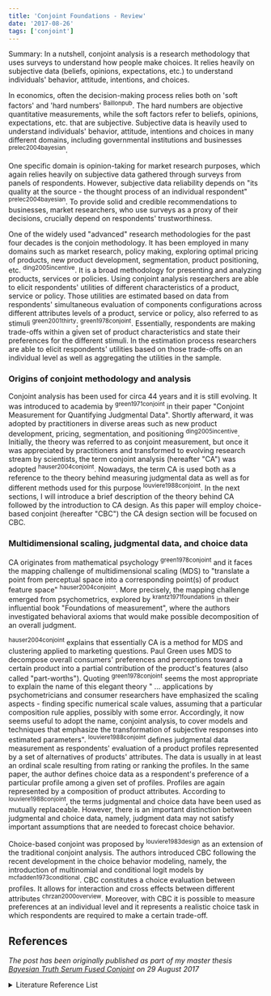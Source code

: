 ```yaml
---
title: 'Conjoint Foundations - Review'
date: '2017-08-26'
tags: ['conjoint']
---
```


Summary: In a nutshell, conjoint analysis is a research methodology that uses surveys to understand how people make choices. It relies heavily on subjective data (beliefs, opinions, expectations, etc.) to understand individuals' behavior, attitude, intentions, and choices.

<!-- soft vs. hard, introduce market research, focus on soft  -->

In economics, often the decision-making process relies both on 'soft factors' and 'hard numbers' <sup>Baillonpub</sup>. The hard numbers are objective quantitative measurements, while the soft factors refer to beliefs, opinions, expectations, etc. that are subjective. Subjective data is heavily used to understand individuals' behavior, attitude, intentions and choices in many different domains, including governmental institutions and businesses <sup>prelec2004bayesian</sup>.

One specific domain is opinion-taking for market research purposes, which again relies heavily on subjective data gathered through surveys from panels of respondents. However, subjective data reliability depends on "its quality at the source - the thought process of an individual respondent" <sup>prelec2004bayesian</sup>. To provide solid and credible recommendations to businesses, market researchers, who use surveys as a proxy of their decisions, crucially depend on respondents' trustworthiness.

<!-- What is conjoint  -->

One of the widely used "advanced" research methodologies for the past four decades is the conjoin methodology. It has been employed in many domains such as market research, policy making, exploring optimal pricing of products, new product development, segmentation, product positioning, etc. <sup>ding2005incentive</sup>. It is a broad methodology for presenting and analyzing products, services or policies. Using conjoint analysis researchers are able to elicit respondents' utilities of different characteristics of a product, service or policy. Those utilities are estimated based on data from respondents' simultaneous evaluation of components configurations across different attributes levels of a product, service or policy, also referred to as stimuli <sup>green2001thirty</sup>; <sup>green1978conjoint</sup>. Essentially, respondents are making trade-offs within a given set of product characteristics and state their preferences for the different stimuli. In the estimation process researchers are able to elicit respondents' utilities based on those trade-offs on an individual level as well as aggregating the utilities in the sample.

### Origins of conjoint methodology and analysis

Conjoint analysis has been used for circa 44 years and it is still evolving. It was introduced to academia by <sup>green1971conjoint</sup> in their paper "Conjoint Measurement for Quantifying Judgmental Data". Shortly afterward, it was adopted by practitioners in diverse areas such as new product development, pricing, segmentation, and positioning <sup>ding2005incentive</sup>. Initially, the theory was referred to as conjoint measurement, but once it was appreciated by practitioners and transformed to evolving research stream by scientists, the term conjoint analysis (hereafter "CA") was adopted <sup>hauser2004conjoint</sup>. Nowadays, the term CA is used both as a reference to the theory behind measuring judgmental data as well as for different methods used for this purpose <sup>louviere1988conjoint</sup>. In the next sections, I will introduce a brief description of the theory behind CA followed by the introduction to CA design. As this paper will employ choice-based conjoint (hereafter "CBC") the CA design section will be focused on CBC.

### Multidimensional scaling, judgmental data, and choice data

CA originates from mathematical psychology <sup>green1978conjoint</sup> and it faces the mapping challenge of multidimensional scaling (MDS) to "translate a point from perceptual space into a corresponding point(s) of product feature space" <sup>hauser2004conjoint</sup>. More precisely, the mapping challenge emerged from psychometrics, explored by <sup>krantz1971foundations</sup> in their influential book "Foundations of measurement", where the authors investigated behavioral axioms that would make possible decomposition of an overall judgment.

<sup>hauser2004conjoint</sup> explains that essentially CA is a method for MDS and clustering applied to marketing questions. Paul Green uses MDS to decompose overall consumers' preferences and perceptions toward a certain product into a partial contribution of the product's features (also called "part-worths"). Quoting <sup>green1978conjoint</sup> seems the most appropriate to explain the name of this elegant theory " ... applications by psychometricians and consumer researchers have emphasized the scaling aspects - finding specific numerical scale values, assuming that a particular composition rule applies, possibly with some error. Accordingly, it now seems useful to adopt the name, conjoint analysis, to cover models and techniques that emphasize the transformation of subjective responses into estimated parameters". <sup>louviere1988conjoint</sup> defines judgmental data measurement as respondents' evaluation of a product profiles represented by a set of alternatives of products' attributes. The data is usually in at least an ordinal scale resulting from rating or ranking the profiles. In the same paper, the author defines choice data as a respondent's preference of a particular profile among a given set of profiles. Profiles are again represented by a composition of product attributes. According to <sup>louviere1988conjoint</sup>, the terms judgmental and choice data have been used as mutually replaceable. However, there is an important distinction between judgmental and choice data, namely, judgment data may not satisfy important assumptions that are needed to forecast choice behavior.

Choice-based conjoint was proposed by <sup>louviere1983design</sup> as an extension of the traditional conjoint analysis. The authors introduced CBC following the recent development in the choice behavior modeling, namely, the introduction of multinomial and conditional logit models by <sup>mcfadden1973conditional</sup>. CBC constitutes a choice evaluation between profiles. It allows for interaction and cross effects between different attributes <sup>chrzan2000overview</sup>. Moreover, with CBC it is possible to measure preferences at an individual level and it represents a realistic choice task in which respondents are required to make a certain trade-off.

## References

_The post has been originally published as part of my master thesis [Bayesian Truth Serum Fused Conjoint](https://thesis.eur.nl/pub/39589/) on 29 August 2017_

<details>
<summary>Literature Reference List</summary>
{% include citation.html label="green1971conjoint" %}
{% include citation.html label="ding2005incentive" %}
{% include citation.html label="hauser2004conjoint" %}
{% include citation.html label="louviere1988conjoint" %}
{% include citation.html label="green1978conjoint" %}
{% include citation.html label="krantz1971foundations" %}
{% include citation.html label="louviere1983design" %}
{% include citation.html label="mcfadden1973condition" %}
{% include citation.html label="chrzan2000overview" %}
{% include citation.html label="green1990conjoint" %}
{% include citation.html label="dahan2000predictive" %}
{% include citation.html label="carmone1978robustness" %}
{% include citation.html label="hauser2007note" %}
{% include citation.html label="scott1965valuation" %}
{% include citation.html label="ding2007incentive" %}
{% include citation.html label="toubia2012measuring" %}
</details>
